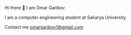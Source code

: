 Hi there 👋 I am Omar Garibov

I am a computer engineering student at Sakarya University

Contact me omargaribov1@gmail.com
